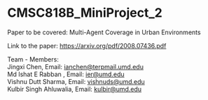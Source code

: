 # CMSC818B_MiniProject_2

Paper to be covered: Multi-Agent Coverage in Urban Environments  

Link to the paper: https://arxiv.org/pdf/2008.07436.pdf  


Team - Members:      
Jingxi Chen, Email: ianchen@terpmail.umd.edu   	 
Md Ishat E Rabban , Email:  ier@umd.edu       
Vishnu Dutt Sharma, Email: vishnuds@umd.edu    	  
Kulbir Singh Ahluwalia, Email: kulbir@umd.edu     















